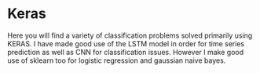 # Keras
Here you will find a variety of classification problems solved primarily using KERAS. 
I have made good use of the LSTM model in order for time series prediction as well as CNN for classification issues.
However I make good use of sklearn too for logistic regression and gaussian naive bayes.
